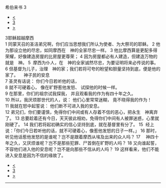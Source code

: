 ﻿





 希伯来书 3




* [<](bible/HEB02.md)
* [3](bible/HEB.md)
* [>](bible/HEB04.md)



 
3耶稣超越摩西  
1 同蒙天召的圣洁弟兄啊，你们应当思想我们所认为使者、为大祭司的耶稣。 
2 他为那设立他的尽忠，如同摩西在　神的全家尽忠一样。 
3 他比摩西算是更配多得荣耀，好像建造房屋的比房屋更尊荣； 
4 因为房屋都必有人建造，但建造万物的就是　神。 
5  摩西为仆人，在　神的全家诚然尽忠，为要证明将来必传说的事。 
6 但基督为儿子，治理　神的家；我们若将可夸的盼望和胆量坚持到底，便是他的家了。 　神子民的安息  
7 圣灵有话说： 你们今日若听他的话，  
8 就不可硬着心， 像在旷野惹他发怒、 试探他的时候一样。  
9 在那里，你们的祖宗试我探我， 并且观看我的作为有四十年之久。  
10 所以，我厌烦那世代的人，说： 他们心里常常迷糊， 竟不晓得我的作为！  
11 我就在怒中起誓说： 他们断不可进入我的安息。  
12 弟兄们，你们要谨慎，免得你们中间或有人存着不信的恶心，把永生　神离弃了。 
13 总要趁着还有今日，天天彼此相劝，免得你们中间有人被罪迷惑，心里就刚硬了。 
14 我们若将起初确实的信心坚持到底，就在基督里有分了。 
15  经上说：「你们今日若听他的话，就不可硬着心，像惹他发怒的日子一样。」 
16 那时，听见他话惹他发怒的是谁呢？岂不是跟着摩西从埃及出来的众人吗？ 
17 　神四十年之久，又厌烦谁呢？岂不是那些犯罪、尸首倒在旷野的人吗？ 
18 又向谁起誓，不容他们进入他的安息呢？岂不是向那些不信从的人吗？ 
19 这样看来，他们不能进入安息是因为不信的缘故了。 
* [<](bible/HEB02.md)
* [3](bible/HEB.md)
* [>](bible/HEB04.md)





---









